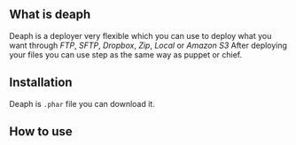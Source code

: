 ## What is deaph
Deaph is a deployer very flexible which you can use to deploy what you want through *FTP*, *SFTP*, *Dropbox*, *Zip*, *Local* or *Amazon S3*
After deploying your files you can use step as the same way as puppet or chief.

## Installation
Deaph is `.phar` file you can download it.

## How to use
